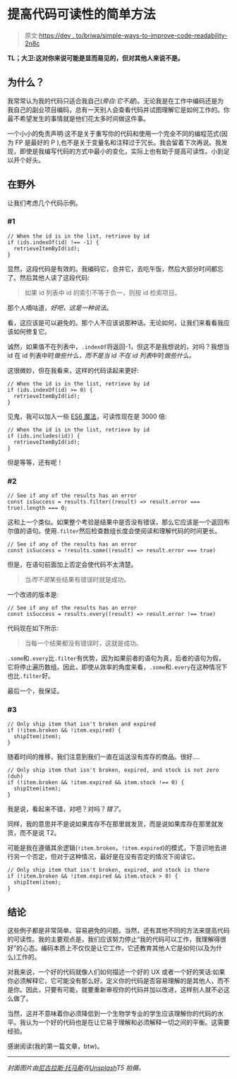 # 提高代码可读性的简单方法

> 原文:[https://dev . to/briwa/simple-ways-to-improve-code-readability-2n8c](https://dev.to/briwa/simple-ways-to-improve-code-readability-2n8c)

**TL；大卫:这对你来说可能是显而易见的，但对其他人来说不是。**

## [](#why)为什么？

我常常认为我的代码只适合我自己(*旁白:它不是*)。无论我是在工作中编码还是为我自己的副业项目编码，总有一天别人会查看代码并试图理解它是如何工作的。你最不希望发生的事情就是他们花太多时间做这件事。

一个小小的免责声明:这不是关于重写你的代码和使用一个完全不同的编程范式(因为 FP 是最好的 P ),也不是关于变量名和注释过于冗长。我会留着下次再说。我发现，即使是我编写代码的方式中最小的变化，实际上也有助于提高可读性。小到足以开个好头。

## [](#in-the-wild)在野外

让我们考虑几个代码示例。

### [](#1)#1

```
// When the id is in the list, retrieve by id
if (ids.indexOf(id) !== -1) {
  retrieveItemById(id);
} 
```

显然，这段代码是有效的。我编码它，合并它，去吃午饭，然后大部分时间都忘了。然后其他人读了这段代码:

> 如果 id 列表中 id 的索引不等于负一，则按 id 检索项目。

那个人嘀咕道，*好吧，这是一种说法*。

看，这应该是可以避免的。那个人不应该说那种话。无论如何，让我们来看看我应该如何修复它。

诚然，如果值不在列表中，`.indexOf`将返回-1，但这不是我想说的，对吗？我想当 id 在 id 列表中时*做些什么，而不是当 id 不在 id 列表*中时*做些什么。*

这很微妙，但在我看来，这样的代码读起来更好:

```
// When the id is in the list, retrieve by id
if (ids.indexOf(id) >= 0) {
  retrieveItemById(id);
} 
```

见鬼，我可以加入一些 [ES6 魔法](https://developer.mozilla.org/en-US/docs/Web/JavaScript/Reference/Global_Objects/Array/includes)，可读性现在是 3000 倍:

```
// When the id is in the list, retrieve by id
if (ids.includes(id)) {
  retrieveItemById(id);
} 
```

但是等等，还有呢！

### [](#2)#2

```
// See if any of the results has an error
const isSuccess = results.filter((result) => result.error === true).length === 0; 
```

这和上一个类似。如果整个考验是结果中是否没有错误，那么它应该是一个返回布尔值的语句。使用`.filter`然后检查数组长度会使阅读和理解代码的时间更长。

```
// See if any of the results has an error
const isSuccess = !results.some((result) => result.error === true) 
```

但是，在语句前面加上否定会使代码不太清楚。

> 当*而不是*某些结果有错误时就是成功。

一个改进的版本是:

```
// See if any of the results has an error
const isSuccess = results.every((result) => result.error !== true) 
```

代码现在如下所示:

> 当每一个结果都没有错误时，这就是成功。

`.some`和`.every`比`.filter`有优势，因为如果前者的语句为真，后者的语句为假，它将停止遍历数组。因此，即使从效率的角度来看，`.some`和`.every`在这种情况下也比`.filter`好。

最后一个，我保证。

### [](#3)#3

```
// Only ship item that isn't broken and expired
if (!item.broken && !item.expired) {
  shipItem(item);
} 
```

随着时间的推移，我们注意到我们一直在运送没有库存的商品。很好....

```
// Only ship item that isn't broken, expired, and stock is not zero (duh)
if (!item.broken && !item.expired && item.stock !== 0) {
  shipItem(item);
} 
```

我是说，看起来不错，对吧？对吗？*错了*。

同样，我的意思并不是说如果库存不在那里就发货，而是说如果库存在那里就发货，而不是说 T2。

可能是我在遵循其余逻辑(`!item.broken`，`!item.expired`)的模式，下意识地去进行另一个否定，但对于这种情况，最好是在没有否定的情况下阅读它。

```
// Only ship item that isn't broken, expired, and stock is there
if (!item.broken && !item.expired && item.stock > 0) {
  shipItem(item);
} 
```

## [](#conclusion)结论

这些例子都是非常简单、容易避免的问题。当然，还有其他不同的方法来提高代码的可读性。我的主要观点是，我们应该努力停止“我的代码可以工作，我理解得很好”的心态。编码本质上不仅仅是让它工作，它还教育其他人它是如何(以及为什么)工作的。

对我来说，一个好的代码就像人们如何描述一个好的 UX 或者一个好的笑话:如果你必须解释它，它可能没有那么好。定义你的代码是否容易理解的是其他人，而不是你。因此，只要有可能，就要重新审视你的代码并加以改进，这样别人就不必这么做了。

当然，这并不意味着你必须降低到一个生物学专业的学生应该理解你的代码的水平。我认为一个好的代码也是在让它易于理解和必须解释一切之间的平衡。这需要经验。

感谢阅读(我的第一篇文章，btw)。

* * *

*封面图片由[尼古拉斯·托马斯](https://medium.com/r/?url=https%3A%2F%2Funsplash.com%2Fphotos%2F3GZi6OpSDcY%3Futm_source%3Dunsplash%26utm_medium%3Dreferral%26utm_content%3DcreditCopyText)在[Unsplash](https://medium.com/r/?url=https%3A%2F%2Funsplash.com%2Fsearch%2Fphotos%2Feye-test%3Futm_source%3Dunsplash%26utm_medium%3Dreferral%26utm_content%3DcreditCopyText)T5 拍摄。*